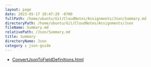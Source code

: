 ```yaml
---
layout: page
date: 2023-05-17 10:47:29 -0700
fullPath: /home/ubuntu/Git/CloudNotes/Assignments/Json/Summary.md
directoryPath: /home/ubuntu/Git/CloudNotes/Assignments/Json
fileName: Summary.md
relativePath: /Json/Summary.md
title: Summary
directoryName: Json
category : json-guide
---
```


* [ConvertJsonToFieldDefinitions.html](ConvertJsonToFieldDefinitions.html)